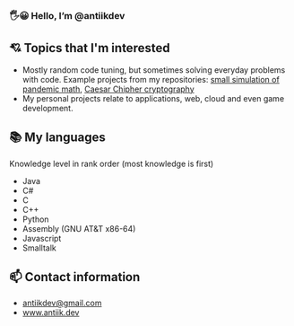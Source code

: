 ### :raised_hand_with_fingers_splayed::grinning: Hello, I’m @antiikdev

## :cupid: Topics that I'm interested
- Mostly random code tuning, but sometimes solving everyday problems with code.
Example projects from my repositories:
[small simulation of pandemic math](https://github.com/antiikdev/pandemic),
[Caesar Chipher cryptography](https://github.com/antiikdev/caesar-chipher)
- My personal projects relate to applications, web, cloud and even
game development.

## :books: My languages
Knowledge level in rank order (most knowledge is first)
- Java
- C#
- C
- C++
- Python
- Assembly (GNU AT&T x86-64)
- Javascript
- Smalltalk

## :mailbox: Contact information
- antiikdev@gmail.com
- www.antiik.dev
